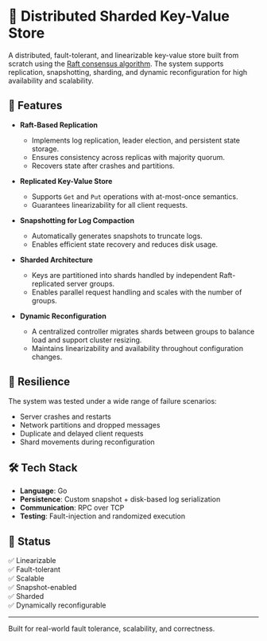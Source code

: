 # 🧠 Distributed Sharded Key-Value Store

A distributed, fault-tolerant, and linearizable key-value store built from scratch using the [Raft consensus algorithm](https://raft.github.io/). The system supports replication, snapshotting, sharding, and dynamic reconfiguration for high availability and scalability.

## 🚀 Features

- **Raft-Based Replication**
  - Implements log replication, leader election, and persistent state storage.
  - Ensures consistency across replicas with majority quorum.
  - Recovers state after crashes and partitions.

- **Replicated Key-Value Store**
  - Supports `Get` and `Put` operations with at-most-once semantics.
  - Guarantees linearizability for all client requests.

- **Snapshotting for Log Compaction**
  - Automatically generates snapshots to truncate logs.
  - Enables efficient state recovery and reduces disk usage.

- **Sharded Architecture**
  - Keys are partitioned into shards handled by independent Raft-replicated server groups.
  - Enables parallel request handling and scales with the number of groups.

- **Dynamic Reconfiguration**
  - A centralized controller migrates shards between groups to balance load and support cluster resizing.
  - Maintains linearizability and availability throughout configuration changes.

## 🧪 Resilience

The system was tested under a wide range of failure scenarios:
- Server crashes and restarts
- Network partitions and dropped messages
- Duplicate and delayed client requests
- Shard movements during reconfiguration

## 🛠️ Tech Stack

- **Language**: Go
- **Persistence**: Custom snapshot + disk-based log serialization
- **Communication**: RPC over TCP
- **Testing**: Fault-injection and randomized execution

## 📌 Status

✅ Linearizable  
✅ Fault-tolerant  
✅ Scalable  
✅ Snapshot-enabled  
✅ Sharded  
✅ Dynamically reconfigurable  

---

Built for real-world fault tolerance, scalability, and correctness.

